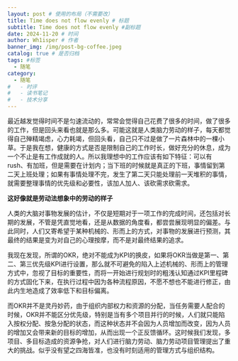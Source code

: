 ```yaml
---
layout: post # 使用的布局（不需要改）
title: Time does not flow evenly # 标题
subtitle: Time does not flow evenly #副标题
date: 2024-11-20 # 时间
author: Wh1isper # 作者
banner_img: /img/post-bg-coffee.jpeg
catalog: true # 是否归档
tags: #标签
  - 随笔
category:
  - 随笔
#   - 时评
#   - 读书笔记
#   - 技术分享
---
```


最近越发觉得时间不是匀速流动的，常常会觉得自己花费了很多的时间，做了很多的工作，但是回头来看也就是那么多。可能这就是人类脑力劳动的样子，每天都觉得自己殚精竭虑，心力耗竭，但回头看，自己只不过是做了一片森林中的一棵小草。于是我在想，健康的方式是否是限制自己的工作时长，做好充分的休息，成为一个不止是有工作成就的人。所以我理想中的工作应该有如下特征：可以有rush、有加班，但是需要在计划内；当下班的时候就是真正的下班，事情留到第二天上班处理；如果有事情处理不完，发生了第二天只能处理前一天堆积的事情，就需要整理事情的优先级和必要性，该加人加人、该砍需求砍需求。

**这好像就是劳动法想象中的劳动的样子**

人类的大脑对事物发展的估计，不仅是短期对于一项工作的完成时间，还包括对长期的发展，不管是凭直觉地看，还是从数据的角度看，都尝尝展现明显的偏差。与此同时，人们又寄希望于某种机械的、形而上的方式，对事物的发展进行预测，其最终的结果是变为对自己的心理按摩，而不是对最终结果的追求。

我现在发现，所谓的OKR，绝对不能成为KPI的换皮，如果将OKR当做是第一、第二、第三优先级KPI进行设置，那么就不可避免的陷入上述机械的、形而上的管理方式中，忽视了目标的重要性，而将一开始进行规划时的粗浅认知通过KPI里程碑的方式固化下来，在执行过程中因为各种流程原因，不愿不想也不能进行修正，由此内生地造成了效率低下和目标偏离。

而OKR并不是灵丹妙药，由于组织内部权力和资源的分配，当任务需要人配合的时候，OKR并不能区分优先级，特别是当有多个项目并行的时候，人们就只能陷入按权分配、按急分配的状态，而这种状态并不会因为人员增加而改变，因为人员的增加又会带来新的目标的增加，从而出现一个正反馈循环。这时候我们发现，多项目、多目标造成的资源争抢，对人们进行脑力劳动、脑力劳动项目管理提出了重大的挑战。似乎没有望之四海皆准，也没有时刻适用的管理方式与组织结构。
